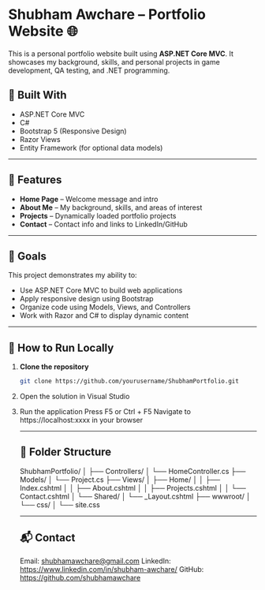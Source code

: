 # Shubham Awchare – Portfolio Website 🌐

This is a personal portfolio website built using **ASP.NET Core MVC**. It showcases my background, skills, and personal projects in game development, QA testing, and .NET programming.

## 🔧 Built With

- ASP.NET Core MVC
- C#
- Bootstrap 5 (Responsive Design)
- Razor Views
- Entity Framework (for optional data models)

---

## 📄 Features

- **Home Page** – Welcome message and intro
- **About Me** – My background, skills, and areas of interest
- **Projects** – Dynamically loaded portfolio projects
- **Contact** – Contact info and links to LinkedIn/GitHub

---

## 🎯 Goals

This project demonstrates my ability to:

- Use ASP.NET Core MVC to build web applications
- Apply responsive design using Bootstrap
- Organize code using Models, Views, and Controllers
- Work with Razor and C# to display dynamic content

---

## 🚀 How to Run Locally

1. **Clone the repository**
   ```bash
   git clone https://github.com/yourusername/ShubhamPortfolio.git
2. Open the solution in Visual Studio

3. Run the application
   Press F5 or Ctrl + F5
   Navigate to https://localhost:xxxx in your browser

   ---

   ## 📁 Folder Structure

   ShubhamPortfolio/
│
├── Controllers/
│   └── HomeController.cs
├── Models/
│   └── Project.cs
├── Views/
│   ├── Home/
│   │   ├── Index.cshtml
│   │   ├── About.cshtml
│   │   ├── Projects.cshtml
│   │   └── Contact.cshtml
│   └── Shared/
│       └── _Layout.cshtml
├── wwwroot/
│   └── css/
│       └── site.css


   ---

   ## 📬 Contact

   Email: shubhamawchare@gmail.com
   LinkedIn: https://www.linkedin.com/in/shubham-awchare/
   GitHub: https://github.com/shubhamawchare
